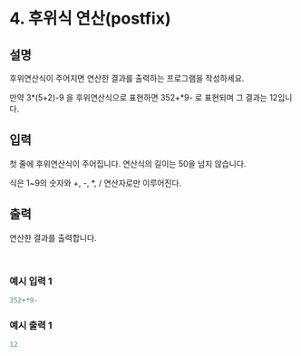 # 4. 후위식 연산(postfix)

## 설명

후위연산식이 주어지면 연산한 결과를 출력하는 프로그램을 작성하세요.

만약 3*(5+2)-9 을 후위연산식으로 표현하면 352+*9- 로 표현되며 그 결과는 12입니다.

## 입력

첫 줄에 후위연산식이 주어집니다. 연산식의 길이는 50을 넘지 않습니다.

식은 1~9의 숫자와 +, -, *, / 연산자로만 이루어진다.

## 출력

연산한 결과를 출력합니다.

<br>

### 예시 입력 1

```java
352+*9-
```

### 예시 출력 1
```java
12
```